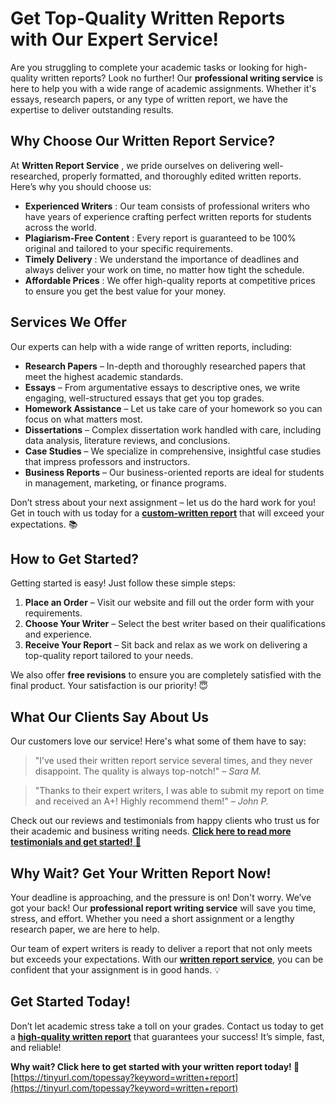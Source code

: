 # Get Top-Quality Written Reports with Our Expert Service!

Are you struggling to complete your academic tasks or looking for high-quality written reports? Look no further! Our **professional writing service** is here to help you with a wide range of academic assignments. Whether it's essays, research papers, or any type of written report, we have the expertise to deliver outstanding results.

## Why Choose Our Written Report Service?

At **Written Report Service** , we pride ourselves on delivering well-researched, properly formatted, and thoroughly edited written reports. Here’s why you should choose us:

- **Experienced Writers** : Our team consists of professional writers who have years of experience crafting perfect written reports for students across the world.
- **Plagiarism-Free Content** : Every report is guaranteed to be 100% original and tailored to your specific requirements.
- **Timely Delivery** : We understand the importance of deadlines and always deliver your work on time, no matter how tight the schedule.
- **Affordable Prices** : We offer high-quality reports at competitive prices to ensure you get the best value for your money.

## Services We Offer

Our experts can help with a wide range of written reports, including:

- **Research Papers** – In-depth and thoroughly researched papers that meet the highest academic standards.
- **Essays** – From argumentative essays to descriptive ones, we write engaging, well-structured essays that get you top grades.
- **Homework Assistance** – Let us take care of your homework so you can focus on what matters most.
- **Dissertations** – Complex dissertation work handled with care, including data analysis, literature reviews, and conclusions.
- **Case Studies** – We specialize in comprehensive, insightful case studies that impress professors and instructors.
- **Business Reports** – Our business-oriented reports are ideal for students in management, marketing, or finance programs.

Don’t stress about your next assignment – let us do the hard work for you! Get in touch with us today for a [**custom-written report**](https://tinyurl.com/topessay?keyword=written+report) that will exceed your expectations. 📚

## How to Get Started?

Getting started is easy! Just follow these simple steps:

1. **Place an Order** – Visit our website and fill out the order form with your requirements.
2. **Choose Your Writer** – Select the best writer based on their qualifications and experience.
3. **Receive Your Report** – Sit back and relax as we work on delivering a top-quality report tailored to your needs.

We also offer **free revisions** to ensure you are completely satisfied with the final product. Your satisfaction is our priority! 😇

## What Our Clients Say About Us

Our customers love our service! Here's what some of them have to say:

> "I’ve used their written report service several times, and they never disappoint. The quality is always top-notch!" – _Sara M._

> "Thanks to their expert writers, I was able to submit my report on time and received an A+! Highly recommend them!" – _John P._

Check out our reviews and testimonials from happy clients who trust us for their academic and business writing needs. [**Click here to read more testimonials and get started!** 🌟](https://tinyurl.com/topessay?keyword=written+report)

## Why Wait? Get Your Written Report Now!

Your deadline is approaching, and the pressure is on! Don't worry. We’ve got your back! Our **professional report writing service** will save you time, stress, and effort. Whether you need a short assignment or a lengthy research paper, we are here to help.

Our team of expert writers is ready to deliver a report that not only meets but exceeds your expectations. With our [**written report service**](https://tinyurl.com/topessay?keyword=written+report), you can be confident that your assignment is in good hands. 💡

## Get Started Today!

Don’t let academic stress take a toll on your grades. Contact us today to get a [**high-quality written report**](https://tinyurl.com/topessay?keyword=written+report) that guarantees your success! It’s simple, fast, and reliable!

**Why wait? Click here to get started with your written report today! 🌟** [https://tinyurl.com/topessay?keyword=written+report](https://tinyurl.com/topessay?keyword=written+report)
